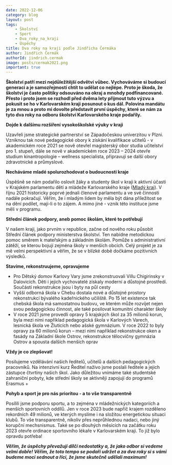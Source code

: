 ```yaml
---
date: 2022-12-06
category: blog
layout: post
tags:
    - Školství
    - Sport
    - Dva_roky_na_kraji
    - Úspěchy
title: Dva roky na kraji podle Jindřicha Čermáka
author: Jindřich Čermák
authorId: jindrich.cermak
image: posts/cermak2021.png
important: true
---
```

**Školství patří mezi nejdůležitější odvětví vůbec. Vychováváme si budoucí generaci a je samozřejmostí chtít to udělat co nejlépe. Proto je škoda, že školství je často politiky odsouváno na okraj a mnohdy podfinancované. Přesto i proto jsem se rozhodl před dvěma lety přijmout tuto výzvu a pokusit se ho v Karlovarském kraji posunout o kus dál. Polovina mandátu je za mnou a proto mi dovolte představit první úspěchy, které se nám za tyto dva roky na odboru školství Karlovarského kraje podařily.**

**Dojde k dalšímu rozšíření vysokoškolské výuky v kraji**

Uzavřeli jsme strategické partnerství se Západočeskou univerzitou v Plzni. Vzniknou tak nové pedagogické obory k získání kvalifikace učitelů - v akademickém roce 2021 se nově otevřel magisterský obor studia učitelství pro 1. stupeň, dále se nově v akademickém roce 2023 – 2024 otevře studium kinantropologie – wellness specialista, připravují se další obory zdravotnické a průmyslové. 

**Necháváme mladé spolurozhodovat o budoucnosti kraje**

Úspěšně se nám podařilo oslovit žáky a studenty škol v kraji k aktivní účasti v Krajském parlamentu dětí a mládeže Karlovarského kraje ([Mladý kraj](https://www.mladykraj.cz/)). V říjnu 2021 historicky poprvé jednali členové parlamentu a ve své činnosti nadále pokračují. Věřím, že i mladým lidem by měla být dána příležitost se na dění podílet, mají-li o to zájem. A mimo jiné - vznik této instituce jsme měli v programu. 

**Střední článek podpory, aneb pomoc školám, které to potřebují**

V našem kraji, jako prvním v republice, začne od nového roku působit Střední článek podpory ministerstva školství. Ten nabídne metodickou pomoc směrem k mateřským a základním školám. Pomůže s administrativní zátěží, se kterou bojují zejména školy v menších obcích. Celý projekt je za mě velmi perspektivní a věřím, že se v blízké době dočkáme pozitivních výsledků.

**Stavíme, rekonstruujeme, opravujeme**

  - Pro Dětský domov Karlovy Vary jsme zrekonstruovali Villu Chigirinsky v Dalovicích. Děti i jejich vychovatelé získaly moderní a důstojné prostředí. Součástí rekonstrukce jsou i byty na půl cesty
  - Vyšší odborná škola v Chebu dostala nové a důstojné prostory rekonstrukcí bývalého kadeřnického učiliště. Po 15 let existence tak chebská škola má samostatnou budovu, ve kterém může rozvíjet nejen svou pedagogickou činnost, ale také posilovat komunitní charakter školy
  - V roce 2021 jsme provedli opravy 5 krajských škol za 35 milionů korun, byla mezi nimi například pedagogická škola v Karlových Varech, lesnická škola ve Žluticích nebo ašské gymnázium. V roce 2022 to byly opravy za 60 milionů korun – mezi nimi například rekonstrukce oken a fasády na Základní škole Ostrov, rekonstrukce tělocvičny gymnázia Ostrov a spousta dalších menších oprav	

**Vždy je co zlepšovat!**

Posilujeme vzdělávání našich ředitelů, učitelů a dalších pedagogických pracovníků.  Na intenzivní kurz Ředitel naživo jsme poslali ředitele a jejich zástupce čtvrtiny našich škol. Jako důležitou vnímáme také studentské zahraniční pobyty, kde střední školy se aktivněji zapojují do programů Erasmus +	

**Pohyb a sport je pro nás prioritou - a to vše transparentně**

Posílili jsme podporu sportu, a to zejména v mládežnických kategoriích a menších sportovních oddílů. Jen v roce 2023 bude napříč krajem rozděleno rekordních 49 milionů, ve kterých myslíme i na složitou energetickou situaci klubů. To vše transparentně, nikoliv přes neprůhlednou nadaci, nebo jiný korupční mechsnismus. Také se po dlouhých měsících na začátku roku 2023 otevře ordinace sportovního lékaře v Karlovarském kraji. To již bylo opravdu potřeba!

***Věřím, že úspěchy převažují dílčí nedostatky a, že jako odbor si vedeme velmi dobře! Věřím, že toto tempo se podaří udržet a za dva roky si s vámi budeme moci sednout a říci, že jsme skutečně udělali maximum!***

